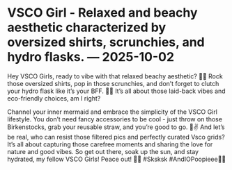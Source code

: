# VSCO Girl - Relaxed and beachy aesthetic characterized by oversized shirts, scrunchies, and hydro flasks. — 2025-10-02

Hey VSCO Girls, ready to vibe with that relaxed beachy aesthetic? 🌊🌞 Rock those oversized shirts, pop in those scrunchies, and don’t forget to clutch your hydro flask like it’s your BFF. 🌸💦 It’s all about those laid-back vibes and eco-friendly choices, am I right?

Channel your inner mermaid and embrace the simplicity of the VSCO Girl lifestyle. You don’t need fancy accessories to be cool - just throw on those Birkenstocks, grab your reusable straw, and you’re good to go. 🌿✌️ And let’s be real, who can resist those filtered pics and perfectly curated Vsco grids? It’s all about capturing those carefree moments and sharing the love for nature and good vibes. So get out there, soak up the sun, and stay hydrated, my fellow VSCO Girls! Peace out! 🌴🌺 #Sksksk #AndIOPoopieee🐢💚
